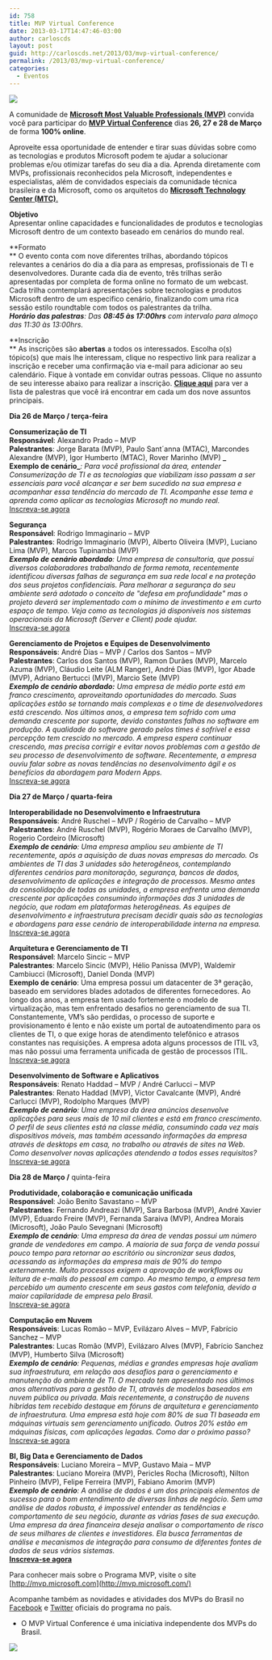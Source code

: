 ```yaml
---
id: 758
title: MVP Virtual Conference
date: 2013-03-17T14:47:46-03:00
author: carloscds
layout: post
guid: http://carloscds.net/2013/03/mvp-virtual-conference/
permalink: /2013/03/mvp-virtual-conference/
categories:
  - Eventos
---
```

![](http://www.microsoft.com/Brasil/images/MVPShow/MVP_Banner.jpg) 

A comunidade de [**Microsoft Most Valuable Professionals (MVP)**](http://mvp.microsoft.com/) convida você para participar do [**MVP Virtual Conference**](http://mvpvirtualconference.azurewebsites.net/) dias **26, 27 e 28 de Março** de forma **100% online**. 

Aproveite essa oportunidade de entender e tirar suas dúvidas sobre como as tecnologias e produtos Microsoft podem te ajudar a solucionar problemas e/ou otimizar tarefas do seu dia a dia. Aprenda diretamente com MVPs, profissionais reconhecidos pela Microsoft, independentes e especialistas, além de convidados especiais da comunidade técnica brasileira e da Microsoft, como os arquitetos do [**Microsoft Technology Center (MTC)**.](http://www.microsoft.com/brasil/mtc/) 

**Objetivo**  
Apresentar online capacidades e funcionalidades de produtos e tecnologias Microsoft dentro de um contexto baseado em cenários do mundo real. 

**Formato  
** O evento conta com nove diferentes trilhas, abordando tópicos relevantes a cenários do dia a dia para as empresas, profissionais de TI e desenvolvedores. Durante cada dia de evento, três trilhas serão apresentadas por completa de forma online no formato de um webcast. Cada trilha comtemplará apresentações sobre tecnologias e produtos Microsoft dentro de um especifico cenário, finalizando com uma rica sessão estilo roundtable com todos os palestrantes da trilha.  
_**Horário das palestras**: Das **08:45 às 17:00hrs** com intervalo para almoço das 11:30 às 13:00hrs._ 

**Inscrição  
** As inscrições são **abertas** a todos os interessados. Escolha o(s) tópico(s) que mais lhe interessam, clique no respectivo link para realizar a inscrição e receber uma confirmação via e-mail para adicionar ao seu calendário. Fique à vontade em convidar outras pessoas. Clique no assunto de seu interesse abaixo para realizar a inscrição. [**Clique aqui**](http://mvpvirtualconference.azurewebsites.net/) para ver a lista de palestras que você irá encontrar em cada um dos nove assuntos principais. 

**Dia 26 de Março / terça-feira** 

**Consumerização de TI**  
**Responsável**: Alexandro Prado &#8211; MVP  
**Palestrantes**: Jorge Barata (MVP), Paulo Sant´anna (MTAC), Marcondes Alexandre (MVP), Igor Humberto (MTAC), Rover Marinho (MVP) **_  
Exemplo de cenário_**_: Para você profissional da área, entender Consumerização de TI e as tecnologias que viabilizam isso passam a ser essenciais para você alcançar e ser bem sucedido na sua empresa e acompanhar essa tendência do mercado de TI. Acompanhe esse tema e aprenda como aplicar as tecnologias Microsoft no mundo real._  
[Inscreva-se agora](https://msevents.microsoft.com/CUI/EventDetail.aspx?EventID=1032533126&Culture=pt-BR&community=1) 

**Segurança**  
**Responsável**: Rodrigo Immaginario – MVP  
**Palestrantes**: Rodrigo Immaginario (MVP), Alberto Oliveira (MVP), Luciano Lima (MVP), Marcos Tupinambá (MVP)  
**_Exemplo de cenário abordado_**_: Uma empresa de consultoria, que possui diversos colaboradores trabalhando de forma remota, recentemente identificou diversas falhas de segurança em sua rede local e na proteção dos seus projetos confidenciais. Para melhorar a segurança do seu ambiente será adotado o conceito de "defesa em profundidade" mas o projeto deverá ser implementado com o mínimo de investimento e em curto espaço de tempo. Veja como as tecnologias já disponíveis nos sistemas operacionais da Microsoft (Server e Client) pode ajudar._  
[Inscreva-se agora](https://msevents.microsoft.com/CUI/EventDetail.aspx?EventID=1032547864&Culture=pt-BR&community=1) 

**Gerenciamento de Projetos e Equipes de Desenvolvimento**  
**Responsáveis**: André Dias &#8211; MVP / Carlos dos Santos – MVP  
**Palestrantes**: Carlos dos Santos (MVP), Ramon Durães (MVP), Marcelo Azuma (MVP), Cláudio Leite (ALM Ranger), André Dias (MVP), Igor Abade (MVP), Adriano Bertucci (MVP), Marcio Sete (MVP)  
**_Exemplo de cenário abordado:_** _Uma empresa de médio porte está em franco crescimento, aproveitando oportunidades do mercado. Suas aplicações estão se tornando mais complexas e o time de desenvolvedores está crescendo. Nos últimos anos, a empresa tem sofrido com uma demanda crescente por suporte, devido constantes falhas no software em produção. A qualidade do software gerado pelos times é sofrível e essa percepção tem crescido no mercado. A empresa espera continuar crescendo, mas precisa corrigir e evitar novos problemas com a gestão de seu processo de desenvolvimento de software. Recentemente, a empresa ouviu falar sobre as novas tendências no desenvolvimento ágil e os benefícios da abordagem para Modern Apps._  
[Inscreva-se agora](https://msevents.microsoft.com/CUI/EventDetail.aspx?EventID=1032547866&Culture=pt-BR&community=1) 

**Dia 27 de Março / quarta-feira** 

**Interoperabilidade no Desenvolvimento e Infraestrutura**  
**Responsáveis**: André Ruschel &#8211; MVP / Rogério de Carvalho &#8211; MVP  
**Palestrantes**: André Ruschel (MVP), Rogério Moraes de Carvalho (MVP), Rogerio Cordeiro (Microsoft)  
**_Exemplo de cenário_**_: Uma empresa ampliou seu ambiente de TI recentemente, após a aquisição de duas novas empresas do mercado. Os ambientes de TI das 3 unidades são heterogêneos, contemplando diferentes cenários para monitoração, segurança, bancos de dados, desenvolvimento de aplicações e integração de processos. Mesmo antes da consolidação de todas as unidades, a empresa enfrenta uma demanda crescente por aplicações consumindo informações das 3 unidades de negócio, que rodam em plataformas heterogêneas. As equipes de desenvolvimento e infraestrutura precisam decidir quais são as tecnologias e abordagens para esse cenário de interoperabilidade interna na empresa._  
[Inscreva-se agora](https://msevents.microsoft.com/CUI/EventDetail.aspx?EventID=1032547868&Culture=pt-BR&community=1) 

**Arquitetura e Gerenciamento de TI**  
**Responsável**: Marcelo Sincic &#8211; MVP  
**Palestrantes**: Marcelo Sincic (MVP), Hélio Panissa (MVP), Waldemir Cambiucci (Microsoft), Daniel Donda (MVP)  
**Exemplo de cenário**: Uma empresa possui um datacenter de 3ª geração, baseado em servidores blades adotados de diferentes fornecedores. Ao longo dos anos, a empresa tem usado fortemente o modelo de virtualização, mas tem enfrentado desafios no gerenciamento de sua TI. Constantemente, VM’s são perdidas, o processo de suporte e provisionamento é lento e não existe um portal de autoatendimento para os clientes de TI, o que exige horas de atendimento telefônico e atrasos constantes nas requisições. A empresa adota alguns processos de ITIL v3, mas não possui uma ferramenta unificada de gestão de processos ITIL.  
[Inscreva-se agora](https://msevents.microsoft.com/CUI/EventDetail.aspx?EventID=1032547870&Culture=pt-BR&community=1) 

**Desenvolvimento de Software e Aplicativos**  
**Responsáveis**: Renato Haddad &#8211; MVP / André Carlucci &#8211; MVP  
**Palestrantes**: Renato Haddad (MVP), Victor Cavalcante (MVP), André Carlucci (MVP), Rodolpho Marques (MVP)  
**_Exemplo de cenário_**_: Uma empresa da área anúncios desenvolve aplicações para seus mais de 10 mil clientes e está em franco crescimento. O perfil de seus clientes está na classe média, consumindo cada vez mais dispositivos móveis, mas também acessando informações da empresa através de desktops em casa, no trabalho ou através de sites na Web. Como desenvolver novas aplicações atendendo a todos esses requisitos?_  
[Inscreva-se agora](https://msevents.microsoft.com/CUI/EventDetail.aspx?EventID=1032547872&Culture=pt-BR&community=1) 

**Dia 28 de Março /** quinta-feira 

**Produtividade, colaboração e comunicação unificada**  
**Responsável**: João Benito Savastano &#8211; MVP  
**Palestrantes**: Fernando Andreazi (MVP), Sara Barbosa (MVP), André Xavier (MVP), Eduardo Freire (MVP), Fernanda Saraiva (MVP), Andrea Morais (Microsoft), João Paulo Sevegnani (Microsoft)  
**_Exemplo de cenário_**_: Uma empresa da área de vendas possui um número grande de vendedores em campo. A maioria de sua força de venda possui pouco tempo para retornar ao escritório ou sincronizar seus dados, acessando as informações da empresa mais de 90% do tempo externamente. Muito processos exigem a aprovação de workflows ou leitura de e-mails do pessoal em campo. Ao mesmo tempo, a empresa tem percebido um aumento crescente em seus gastos com telefonia, devido a maior capilaridade de empresa pelo Brasil._  
[Inscreva-se agora](https://msevents.microsoft.com/CUI/EventDetail.aspx?EventID=1032547874&Culture=pt-BR&community=1) 

**Computação em Nuvem**  
**Responsáveis**: Lucas Romão &#8211; MVP, Evilázaro Alves &#8211; MVP, Fabrício Sanchez &#8211; MVP  
**Palestrantes**: Lucas Romão (MVP), Evilázaro Alves (MVP), Fabrício Sanchez (MVP), Humberto Silva (Microsoft)  
**_Exemplo de cenário_**_: Pequenas, médias e grandes empresas hoje avaliam sua infraestrutura, em relação aos desafios para o gerenciamento e manutenção do ambiente de TI. O mercado tem apresentado nos últimos anos alternativas para a gestão de TI, através de modelos baseados em nuvem pública ou privada. Mais recentemente, a construção de nuvens híbridas tem recebido destaque em fóruns de arquitetura e gerenciamento de infraestrutura. Uma empresa está hoje com 80% de sua TI baseada em máquinas virtuais sem gerenciamento unificado. Outros 20% estão em máquinas físicas, com aplicações legadas. Como dar o próximo passo?_  
[Inscreva-se agora](https://msevents.microsoft.com/CUI/EventDetail.aspx?EventID=1032547876&Culture=pt-BR&community=1) 

**BI, Big Data e Gerenciamento de Dados**  
**Responsáveis**: Luciano Moreira &#8211; MVP, Gustavo Maia &#8211; MVP  
**Palestrantes**: Luciano Moreira (MVP), Pericles Rocha (Microsoft), Nilton Pinheiro (MVP), Felipe Ferreira (MVP), Fabiano Amorim (MVP)  
**_Exemplo de cenário_**_: A análise de dados é um dos principais elementos de sucesso para o bom entendimento de diversas linhas de negócio. Sem uma análise de dados robusta, é impossível entender as tendências e comportamento de seu negócio, durante as várias fases de sua execução. Uma empresa da área financeira deseja analisar o comportamento de risco de seus milhares de clientes e investidores. Ela busca ferramentas de análise e mecanismos de integração para consumo de diferentes fontes de dados de seus vários sistemas._  
[**Inscreva-se agora**](https://msevents.microsoft.com/CUI/EventDetail.aspx?EventID=1032547878&Culture=pt-BR&community=1) 

Para conhecer mais sobre o Programa MVP, visite o site [http://mvp.microsoft.com](http://mvp.microsoft.com/) 

Acompanhe também as novidades e atividades dos MVPs do Brasil no [Facebook](http://www.facebook.com/mvpbr) e [Twitter](http://twitter.com/mvpbrasil) oficiais do programa no país. 

* O MVP Virtual Conference é uma iniciativa independente dos MVPs do Brasil. 

![](http://www.microsoft.com/Brasil/images/MVPShow/Bottom.jpg)